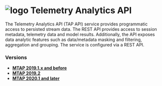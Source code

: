 # ![logo](/Media/branding.png) Telemetry Analytics API

The Telemetry Analytics API (TAP API) service provides programmatic access to persisted stream data. The REST API provides access to session metadata, telemetry data and model results. Additionally, the API exposes data analytic features such as data/metadata masking and filtering, aggregation and grouping. The service is configured via a REST API.

### Versions
- [**MTAP 2019.1.x and before**](2019.1/README.md)<br>
- [**MTAP 2019.2**](2019.2/README.md)<br>
- [**MTAP 2020.1 and later**](2020.1/README.md)<br>